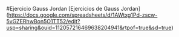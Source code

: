 #Ejercicio Gauss Jordan
[Ejercicios de Gauss Jordan] (https://docs.google.com/spreadsheets/d/1AWtxg1Pd-zscw-5vGZERhwBon5O1TT52/edit?usp=sharing&ouid=112057216469638204941&rtpof=true&sd=true)
